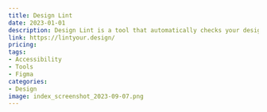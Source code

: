 ```yaml
---
title: Design Lint
date: 2023-01-01
description: Design Lint is a tool that automatically checks your designs for inconsistencies, errors, and accessibility issues.
link: https://lintyour.design/
pricing: 
tags: 
- Accessibility
- Tools
- Figma
categories: 
- Design
image: index_screenshot_2023-09-07.png
---
```

